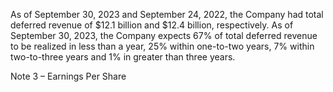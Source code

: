 As of September 30, 2023 and September 24, 2022, the Company had total deferred revenue of $12.1 billion and $12.4 billion,
respectively. As of September 30, 2023, the Company expects 67% of total deferred revenue to be realized in less than a year,
25% within one-to-two years, 7% within two-to-three years and 1% in greater than three years.

Note 3 – Earnings Per Share